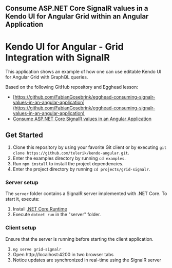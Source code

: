 ## Consume ASP.NET Core SignalR values in a Kendo UI for Angular Grid within an Angular Application

# Kendo UI for Angular - Grid Integration with SignalR

This application shows an example of how one can use editable Kendo UI for Angular Grid with GraphQL queries.

Based on the following GitHub repository and Egghead lesson:
* [https://github.com/FabianGosebrink/egghead-consuming-signalr-values-in-an-angular-application](https://github.com/FabianGosebrink/egghead-consuming-signalr-values-in-an-angular-application)
* [Consume ASP.NET Core SignalR values in an Angular Application](https://egghead.io/lessons/angular-consume-asp-net-core-signalr-values-in-an-angular-application)

## Get Started

1. Clone this repository by using your favorite Git client or by executing `git clone https://github.com/telerik/kendo-angular.git`.
1. Enter the examples directory by running `cd examples`.
1. Run `npm install` to install the project dependencies.
1. Enter the project directory by running `cd projects/grid-signalr`.

### Server setup

The `server` folder contains a SignalR server implemented with .NET Core. To start it, execute:

1. Install [.NET Core Runtime](https://dotnet.microsoft.com/download)
1. Execute `dotnet run` in the "server" folder.

### Client setup

Ensure that the server is running before starting the client application.

1. `ng serve grid-signalr`
1. Open http://localhost:4200 in two browser tabs
1. Notice updates are synchronized in real-time using the SignalR server

